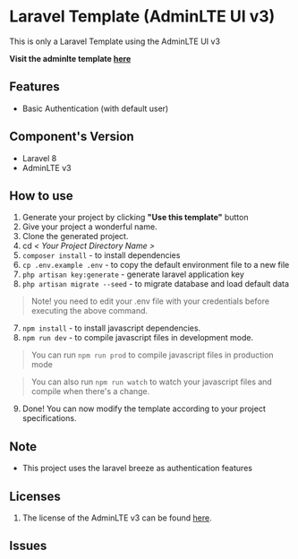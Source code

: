 # Laravel Template (AdminLTE UI v3)

This is only a Laravel Template using the AdminLTE UI v3

**Visit the adminlte template [here](https://adminlte.io/themes/v3)**

## Features
* Basic Authentication (with default user)

## Component's Version
* Laravel 8
* AdminLTE v3

## How to use
1. Generate your project by clicking **"Use this template"** button
2. Give your project a wonderful name.
3. Clone the generated project.
4. cd _< Your Project Directory Name >_
5. `composer install` - to install dependencies
6. `cp .env.example .env` - to copy the default environment file to a new file
7. `php artisan key:generate` - generate laravel application key
8. `php artisan migrate --seed` - to migrate database and load default data

> Note! you need to edit your .env file with your credentials before executing the above command.

7. `npm install` - to install javascript dependencies.
8. `npm run dev` - to compile javascript files in development mode.
   
> You can run `npm run prod` to compile javascript files in production mode

> You can also run `npm run watch` to watch your javascript files and compile when there's a change.

9. Done! You can now modify the template according to your project specifications.

## Note
* This project uses the laravel breeze as authentication features

## Licenses
1. The license of the AdminLTE v3 can be found [here](https://adminlte.io/docs/3.0/license.html).

## Issues
